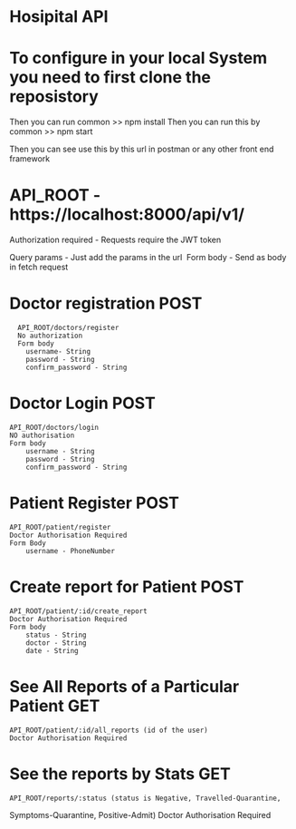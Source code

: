 # Hosipital API

# To configure in your local System you need to first clone the reposistory
  Then you can run common 
      >> npm install
  Then you can run this by common 
      >> npm start

Then you can see use this by this url in postman or any other front end framework
# API_ROOT - https://localhost:8000/api/v1/

Authorization required - Requests require the JWT token

Query params - Just add the params in the url 
Form body - Send as body in fetch request
 
# Doctor registration POST
	  API_ROOT/doctors/register 
	  No authorization 
	  Form body 
	    username- String
	    password - String
	    confirm_password - String
# Doctor Login POST
	API_ROOT/doctors/login
    NO authorisation
	Form body
	    username - String
	    password - String
	    confirm_password - String
# Patient Register POST
	API_ROOT/patient/register
	Doctor Authorisation Required
 	Form Body
	    username - PhoneNumber
# Create report for Patient POST
	API_ROOT/patient/:id/create_report
	Doctor Authorisation Required
	Form body
	    status - String
	    doctor - String
	    date - String
# See All Reports of a Particular Patient GET
	API_ROOT/patient/:id/all_reports (id of the user)
	Doctor Authorisation Required
# See the reports by Stats GET
	API_ROOT/reports/:status (status is Negative, Travelled-Quarantine,
Symptoms-Quarantine, Positive-Admit)
	Doctor Authorisation Required

 
